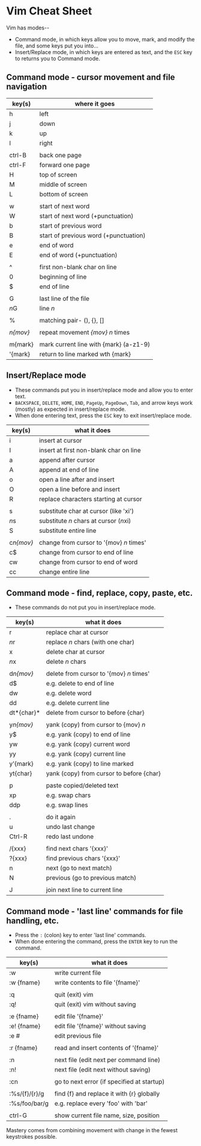 # Vim Cheat Sheet

Vim has modes-- 

* Command mode, in which keys allow you to move, mark, and modify the file, and some keys put you into...
* Insert/Replace mode, in which keys are entered as text, and the `ESC` key to returns you to Command mode.


## Command mode - cursor movement and file navigation

| key(s)      | where it goes                           |
| ----------- | --------------------------------------- |
|  h          | left                                    |
|  j          | down                                    |
|  k          | up                                      |
|  l          | right                                   |
|             |                                         |
|  ctrl-B     | back one page                           |
|  ctrl-F     | forward one page                        |
|  H          | top of screen                           |
|  M          | middle of screen                        |
|  L          | bottom of screen                        |
|             |                                         |
|  w          | start of next word                      |
|  W          | start of next word (+punctuation)       |
|  b          | start of previous word                  |
|  B          | start of previous word (+punctuation)   |
|  e          | end of word                             |
|  E          | end of word (+punctuation)              |
|             |                                         |
|  ^          | first non-blank char on line            |
|  0          | beginning of line                       |
|  $          | end of line                             |
|             |                                         |
|  G          | last line of the file                   |
| *n*G        | line *n*                                |
|             |                                         |
|  %          | matching pair- (), {}, []               |
|             |                                         |
| *n{mov}*    | repeat movement *{mov} n* times         |
|             |                                         |
|  m{mark}    | mark current line with {mark} (a-z1-9)  |
|  '{mark}    | return to line marked wth {mark}        |



## Insert/Replace mode

* These commands put you in insert/replace mode and allow you to enter text.
* `BACKSPACE`, `DELETE`, `HOME`, `END`, `PageUp`, `PageDown`, `Tab`, and arrow keys work (mostly) as expected in insert/replace mode. 
* When done entering text, press the `ESC` key to exit insert/replace mode.

| key(s)      | what it does                            |
| ----------- | --------------------------------------- |
|  i          | insert at cursor                        |
|  I          | insert at first non-blank char on line  |
|  a          | append after cursor                     |
|  A          | append at end of line                   |
|  o          | open a line after and insert            |
|  O          | open a line before and insert           |
|  R          | replace characters starting at cursor   |
|             |                                         |
|  s          | substitute char at cursor (like 'xi')   |
| *n*s        | substitute *n* chars at cursor (*n*xi)  |
|  S          | substitute entire line                  |
|             |                                         |
|  c*n{mov}*  | change from cursor to '{mov} *n* times' |
|  c$         | change from cursor to end of line       |
|  cw         | change from cursor to end of word       |
|  cc         | change entire line                      |


## Command mode - find, replace, copy, paste, etc.

* These commands do not put you in insert/replace mode.

| key(s)      | what it does                             |
| ----------- | ---------------------------------------- |
|  r          | replace char at cursor                   |
| *n*r        | replace *n* chars (with one char)        |
|  x          | delete char at cursor                    |
| *n*x        | delete *n* chars                         |
|             |                                          |
|  d*n{mov}*  | delete from cursor to '{mov} *n* times'  |
|  d$         | e.g. delete to end of line               |
|  dw         | e.g. delete word                         |
|  dd         | e.g. delete current line                 |
|  dt*{char}* | delete from cursor to before {char}      |
|             |                                          |
|  y*n{mov}*  | yank (copy) from cursor to {mov} *n*     |
|  y$         | e.g. yank (copy) to end of line          |
|  yw         | e.g. yank (copy) current word            |
|  yy         | e.g. yank (copy) current line            |
|  y'{mark}   | e.g. yank (copy) to line marked          |
|  yt{char}   | yank (copy) from cursor to before {char} |
|             |                                          |
|  p          | paste copied/deleted text                |
|  xp         | e.g. swap chars                          |
|  ddp        | e.g. swap lines                          |
|             |                                          |
|  .          | do it again                              |
|  u          | undo last change                         |
|  Ctrl-R     | redo last undone                         |
|             |                                          |
|  \/{xxx}    | find next chars '{xxx}'                  |
|  ?{xxx}     | find previous chars '{xxx}'              |
|  n          | next (go to next match)                  |
|  N          | previous (go to previous match)          |
|             |                                          |
|  J          | join next line to current line           |



## Command mode - 'last line' commands for file handling, etc.

* Press the `:` (colon) key to enter 'last line' commands.
* When done entering the command, press the `ENTER` key to run the command.

| key(s)         | what it does                               |
| -------------- | ------------------------------------------ |
|  :w            | write current file                         |
|  :w {fname}    | write contents to file '{fname}'           |
|                |                                            |
|  :q            | quit (exit) vim                            |
|  :q!           | quit (exit) vim without saving             |
|                |                                            |
|  :e {fname}    | edit file '{fname}'                        |
|  :e! {fname}   | edit file '{fname}' without saving         |
|  :e #          | edit previous file                         |
|                |                                            |
|  :r {fname}    | read and insert contents of '{fname}'      |
|                |                                            |
|  :n            | next file (edit next per command line)     |
|  :n!           | next file (edit next without saving)       |
|                |                                            |
|  :cn           | go to next error (if specified at startup) |
|                |                                            |
|  :%s/{f}/{r}/g | find {f} and replace it with {r} globally  |
|  :%s/foo/bar/g | e.g. replace every 'foo' with 'bar'        |
|                |                                            |
|  ctrl-G        | show current file name, size, position     |


Mastery comes from combining movement with change in the fewest keystrokes possible.


